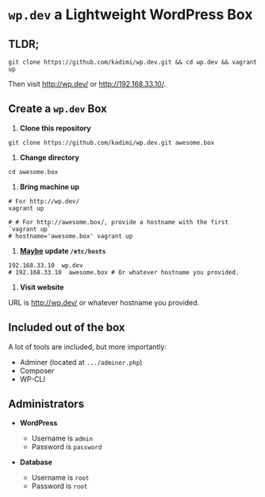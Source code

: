 # `wp.dev` a Lightweight WordPress Box

## TLDR;

```shell
git clone https://github.com/kadimi/wp.dev.git && cd wp.dev && vagrant up
```
Then visit http://wp.dev/ or http://192.168.33.10/.

## Create a `wp.dev` Box

1. **Clone this repository**

  ```shell
  git clone https://github.com/kadimi/wp.dev.git awesome.box
  ```
1. **Change directory**

  ```shell
  cd awesome.box
  ```
1. **Bring machine up**

  ```shell
  # For http://wp.dev/
  vagrant up

  # # For http://awesome.box/, provide a hostname with the first `vagrant up`
  # hostname='awesome.box' vagrant up
  ```
1. **[Maybe](https://github.com/cogitatio/vagrant-hostsupdater "The Vagrant::Hostsupdater plugin adds an entry to your /etc/hosts file on the host system.") update `/etc/hosts`**

  ```
  192.168.33.10  wp.dev
  # 192.168.33.10  awesome.box # Or whatever hostname you provided.
  ```

1. **Visit website**

  URL is http://wp.dev/ or whatever hostname you provided.

## Included out of the box

A lot of tools are included, but more importantly:

- Adminer (located at `.../adminer.php`)
- Composer
- WP-CLI

## Administrators

- **WordPress**
  - Username is `admin`
  - Password is `password`
  
- **Database**
  - Username is `root`
  - Password is `root`

